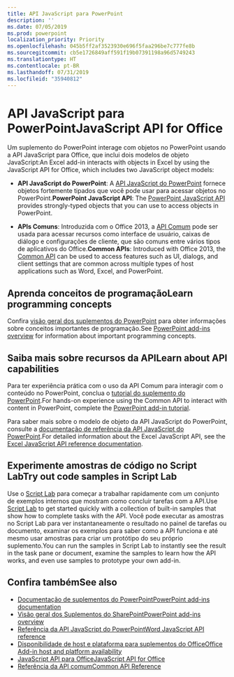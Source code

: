```yaml
---
title: API JavaScript para PowerPoint
description: ''
ms.date: 07/05/2019
ms.prod: powerpoint
localization_priority: Priority
ms.openlocfilehash: 045b5ff2af3523930e696f5faa296be7c777fe8b
ms.sourcegitcommit: cb5e1726849aff591f19b07391198a96d5749243
ms.translationtype: HT
ms.contentlocale: pt-BR
ms.lasthandoff: 07/31/2019
ms.locfileid: "35940812"
---
```

# <a name="javascript-api-for-powerpoint"></a><span data-ttu-id="aa916-102">API JavaScript para PowerPoint</span><span class="sxs-lookup"><span data-stu-id="aa916-102">JavaScript API for Office</span></span>

<span data-ttu-id="aa916-103">Um suplemento do PowerPoint interage com objetos no PowerPoint usando a API JavaScript para Office, que inclui dois modelos de objeto JavaScript:</span><span class="sxs-lookup"><span data-stu-id="aa916-103">An Excel add-in interacts with objects in Excel by using the JavaScript API for Office, which includes two JavaScript object models:</span></span>

* <span data-ttu-id="aa916-104">**API JavaScript do PowerPoint**: A [API JavaScript do PowerPoint](/javascript/api/powerpoint) fornece objetos fortemente tipados que você pode usar para acessar objetos no PowerPoint.</span><span class="sxs-lookup"><span data-stu-id="aa916-104">**PowerPoint JavaScript API**: The [PowerPoint JavaScript API](/javascript/api/powerpoint) provides strongly-typed objects that you can use to access objects in PowerPoint.</span></span>

* <span data-ttu-id="aa916-105">**APIs Comuns**: Introduzida com o Office 2013, a [API Comum](/javascript/api/office) pode ser usada para acessar recursos como interface de usuário, caixas de diálogo e configurações de cliente, que são comuns entre vários tipos de aplicativos do Office.</span><span class="sxs-lookup"><span data-stu-id="aa916-105">**Common APIs**: Introduced with Office 2013, the [Common API](/javascript/api/office) can be used to access features such as UI, dialogs, and client settings that are common across multiple types of host applications such as Word, Excel, and PowerPoint.</span></span>

## <a name="learn-programming-concepts"></a><span data-ttu-id="aa916-106">Aprenda conceitos de programação</span><span class="sxs-lookup"><span data-stu-id="aa916-106">Learn programming concepts</span></span>

<span data-ttu-id="aa916-107">Confira [visão geral dos suplementos do PowerPoint](../../powerpoint/powerpoint-add-ins.md) para obter informações sobre conceitos importantes de programação.</span><span class="sxs-lookup"><span data-stu-id="aa916-107">See [PowerPoint add-ins overview](../../powerpoint/powerpoint-add-ins.md) for information about important programming concepts.</span></span>

## <a name="learn-about-api-capabilities"></a><span data-ttu-id="aa916-108">Saiba mais sobre recursos da API</span><span class="sxs-lookup"><span data-stu-id="aa916-108">Learn about API capabilities</span></span>

<span data-ttu-id="aa916-109">Para ter experiência prática com o uso da API Comum para interagir com o conteúdo no PowerPoint, conclua o [tutorial do suplemento do PowerPoint](../../tutorials/powerpoint-tutorial.md).</span><span class="sxs-lookup"><span data-stu-id="aa916-109">For hands-on experience using the Common API to interact with content in PowerPoint, complete the [PowerPoint add-in tutorial](../../tutorials/powerpoint-tutorial.md).</span></span>

<span data-ttu-id="aa916-110">Para saber mais sobre o modelo de objeto da API JavaScript do PowerPoint, consulte a [documentação de referência da API JavaScript do PowerPoint](/javascript/api/powerpoint).</span><span class="sxs-lookup"><span data-stu-id="aa916-110">For detailed information about the Excel JavaScript API, see the [Excel JavaScript API reference documentation](/javascript/api/powerpoint).</span></span>

## <a name="try-out-code-samples-in-script-lab"></a><span data-ttu-id="aa916-111">Experimente amostras de código no Script Lab</span><span class="sxs-lookup"><span data-stu-id="aa916-111">Try out code samples in Script Lab</span></span>

<span data-ttu-id="aa916-112">Use o [Script Lab](../../overview/explore-with-script-lab.md) para começar a trabalhar rapidamente com um conjunto de exemplos internos que mostram como concluir tarefas com a API.</span><span class="sxs-lookup"><span data-stu-id="aa916-112">Use [Script Lab](../../overview/explore-with-script-lab.md) to get started quickly with a collection of built-in samples that show how to complete tasks with the API.</span></span> <span data-ttu-id="aa916-113">Você pode executar as amostras no Script Lab para ver instantaneamente o resultado no painel de tarefas ou documento, examinar os exemplos para saber como a API funciona e até mesmo usar amostras para criar um protótipo do seu próprio suplemento.</span><span class="sxs-lookup"><span data-stu-id="aa916-113">You can run the samples in Script Lab to instantly see the result in the task pane or document, examine the samples to learn how the API works, and even use samples to prototype your own add-in.</span></span>

## <a name="see-also"></a><span data-ttu-id="aa916-114">Confira também</span><span class="sxs-lookup"><span data-stu-id="aa916-114">See also</span></span>

- [<span data-ttu-id="aa916-115">Documentação de suplementos do PowerPoint</span><span class="sxs-lookup"><span data-stu-id="aa916-115">PowerPoint add-ins documentation</span></span>](../../powerpoint/index.md)
- [<span data-ttu-id="aa916-116">Visão geral dos Suplementos do SharePoint</span><span class="sxs-lookup"><span data-stu-id="aa916-116">PowerPoint add-ins overview</span></span>](../../powerpoint/powerpoint-add-ins.md)
- [<span data-ttu-id="aa916-117">Referência da API JavaScript do PowerPoint</span><span class="sxs-lookup"><span data-stu-id="aa916-117">Word JavaScript API reference</span></span>](/javascript/api/powerpoint)
- [<span data-ttu-id="aa916-118">Disponibilidade de host e plataforma para suplementos do Office</span><span class="sxs-lookup"><span data-stu-id="aa916-118">Office Add-in host and platform availability</span></span>](../../overview/office-add-in-availability.md)
- [<span data-ttu-id="aa916-119">JavaScript API para Office</span><span class="sxs-lookup"><span data-stu-id="aa916-119">JavaScript API for Office</span></span>](../javascript-api-for-office.md)
- [<span data-ttu-id="aa916-120">Referência da API comum</span><span class="sxs-lookup"><span data-stu-id="aa916-120">Common API Reference</span></span>](/javascript/api/office)
